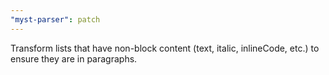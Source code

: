 ```yaml
---
"myst-parser": patch
---
```


Transform lists that have non-block content (text, italic, inlineCode, etc.) to ensure they are in paragraphs.
